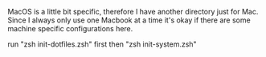 MacOS is a little bit specific, therefore I have another directory just for Mac.
Since I always only use one Macbook at a time it's okay if there are some
machine specific configurations here.

run "zsh init-dotfiles.zsh" first
then "zsh init-system.zsh"
